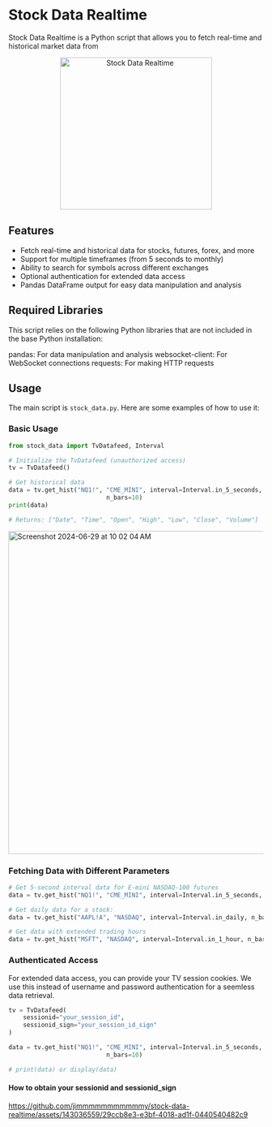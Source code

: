 # Stock Data Realtime

Stock Data Realtime is a Python script that allows you to fetch real-time and historical market data from
<p align="center">
  <img src="https://github.com/jimmmmmmmmmmmy/stock-data-realtime/assets/143036559/34367166-8c5a-4519-b8ca-35b872d80635" alt="Stock Data Realtime" width="300"/>
</p>


## Features

- Fetch real-time and historical data for stocks, futures, forex, and more
- Support for multiple timeframes (from 5 seconds to monthly)
- Ability to search for symbols across different exchanges
- Optional authentication for extended data access
- Pandas DataFrame output for easy data manipulation and analysis

## Required Libraries
This script relies on the following Python libraries that are not included in the base Python installation:

pandas: For data manipulation and analysis
websocket-client: For WebSocket connections
requests: For making HTTP requests

## Usage

The main script is `stock_data.py`. Here are some examples of how to use it:

### Basic Usage

```python
from stock_data import TvDatafeed, Interval

# Initialize the TvDatafeed (unauthorized access)
tv = TvDatafeed()

# Get historical data
data = tv.get_hist("NQ1!", "CME_MINI", interval=Interval.in_5_seconds,
                           n_bars=10)
print(data)

# Returns: ["Date", "Time", "Open", "High", "Low", "Close", "Volume"]
```

<img width="637" alt="Screenshot 2024-06-29 at 10 02 04 AM" src="https://github.com/jimmmmmmmmmmmy/stock-data-realtime/assets/143036559/af642f31-de80-4273-915f-479c3496318d">

### Fetching Data with Different Parameters

```python
# Get 5-second interval data for E-mini NASDAQ-100 futures
data = tv.get_hist("NQ1!", "CME_MINI", interval=Interval.in_5_seconds, n_bars=10)

# Get daily data for a stock:
data = tv.get_hist("AAPL!A", "NASDAQ", interval=Interval.in_daily, n_bars=1000)

# Get data with extended trading hours
data = tv.get_hist("MSFT", "NASDAQ", interval=Interval.in_1_hour, n_bars=500, extended_session=True)
```

### Authenticated Access

For extended data access, you can provide your TV session cookies. We use this instead of username and password authentication for a seemless data retrieval.

```python
tv = TvDatafeed(
    sessionid="your_session_id",
    sessionid_sign="your_session_id_sign"
)

data = tv.get_hist("NQ1!", "CME_MINI", interval=Interval.in_5_seconds,
                           n_bars=10)

# print(data) or display(data)
```

#### How to obtain your sessionid and sessionid_sign


https://github.com/jimmmmmmmmmmmy/stock-data-realtime/assets/143036559/29ccb8e3-e3bf-4018-ad1f-0440540482c9


